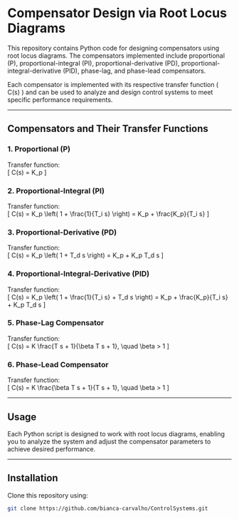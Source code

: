 # Compensator Design via Root Locus Diagrams  

This repository contains Python code for designing compensators using root locus diagrams. The compensators implemented include proportional (P), proportional-integral (PI), proportional-derivative (PD), proportional-integral-derivative (PID), phase-lag, and phase-lead compensators.  

Each compensator is implemented with its respective transfer function \( C(s) \) and can be used to analyze and design control systems to meet specific performance requirements.  

---

## Compensators and Their Transfer Functions  

### 1. Proportional (P)  
Transfer function:  
\[
C(s) = K_p
\]  

### 2. Proportional-Integral (PI)  
Transfer function:  
\[
C(s) = K_p \left( 1 + \frac{1}{T_i s} \right) = K_p + \frac{K_p}{T_i s}
\]  

### 3. Proportional-Derivative (PD)  
Transfer function:  
\[
C(s) = K_p \left( 1 + T_d s \right) = K_p + K_p T_d s
\]  

### 4. Proportional-Integral-Derivative (PID)  
Transfer function:  
\[
C(s) = K_p \left( 1 + \frac{1}{T_i s} + T_d s \right) = K_p + \frac{K_p}{T_i s} + K_p T_d s
\]  

### 5. Phase-Lag Compensator  
Transfer function:  
\[
C(s) = K \frac{T s + 1}{\beta T s + 1}, \quad \beta > 1
\]  

### 6. Phase-Lead Compensator  
Transfer function:  
\[
C(s) = K \frac{\beta T s + 1}{T s + 1}, \quad \beta > 1
\]  

---

## Usage  
Each Python script is designed to work with root locus diagrams, enabling you to analyze the system and adjust the compensator parameters to achieve desired performance.  

---

## Installation  
Clone this repository using:  
```bash
git clone https://github.com/bianca-carvalho/ControlSystems.git
